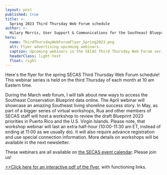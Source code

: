 ```yaml
---
layout: post
published: true
title: >-
  Spring 2023 Third Thursday Web Forum schedule
author: >-
  Hilary Morris, User Support & Communications for the Southeast Blueprint
hero:
  name: ThirdThursdayWebForumFlyer_Spring2023.png
  alt: Flyer advertising upcoming webinars.
  caption: Upcoming webinars in the SECAS Third Thursday Web Forum series.
  headerClass: light-text
  float: right
---
```

Here's the flyer for the spring SECAS Third Thursday Web Forum schedule! This webinar series is held on the third Thursday of each month at 10 am Eastern time. 

During the March web forum, I will talk about new ways to access the Southeast Conservation Blueprint data online. The April webinar will showcase an amazing Southeast living shoreline success story. In May, as part of a bigger series of virtual workshops, Rua and other members of SECAS staff will host a workshop to review the draft Blueprint 2023 priorities in Puerto Rico and the U.S. Virgin Islands. Please note, that workshop webinar will last an extra half-hour (10:00-11:30 am ET, instead of ending at 11:00 as we usually do). It will also require advance registration and use special connection information. More details on workshops will be available in the next newsletter.<!--more-->

These webinars are all available on [the SECAS event calendar](https://secassoutheast.org/events). Please join us! 

<a href="http://secassoutheast.org/pdf/ThirdThursdayWebForumFlyer_Spring2023">>>Click here for an interactive pdf of the flyer</a>, with functioning links.
